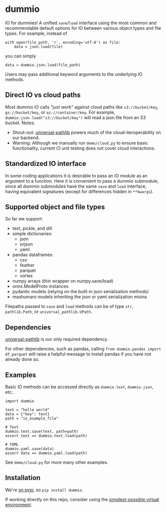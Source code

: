 # dummio

IO for dummies! A unified `save`/`load` interface using the most common and recommendable default options for IO between various object types and file types. For example, instead of
```
with open(file_path, 'r', encoding='utf-8') as file:
    data = json.load(file)
```
you can simply
```
data = dummio.json.load(file_path)
```

Users may pass additional keyword arguments to the underlying IO methods.

## Direct IO vs cloud paths

Most dummio IO calls "just work" against cloud paths like `s3://bucket/key`, `gs://bucket/key`, or `az://container/key`. For example, `dummio.json.load("s3://bucket/key")` will read a json file from an S3 bucket. Notes:
- Shout-out: [universal-pathlib](https://github.com/fsspec/universal_pathlib) powers much of the cloud-iteroperability on our backend.
- Warning: Although we manually run `demo/cloud.py` to ensure basic functionality, current CI unit testing does not cover cloud interactions.

## Standardized IO interface

In some coding applications it is desirable to pass an IO module as an argument to a function. Here it is convenient to pass a dummio submodule, since all dummio submodules have the same `save` and `load` interface, having equivalent signatures (except for differences hidden in `**kwargs`).

## Supported object and file types

So far we support:
- text, pickle, and dill
- simple dictionaries:
    - json
    - orjson
    - yaml
- pandas dataframes:
    - csv
    - feather
    - parquet
    - vortex
- numpy arrays (thin wrapper on numpy.save/load)
- onnx.ModelProto instances
- pydantic models (relying on the built-in json serialization methods)
- mashumaro models inheriting the json or yaml serialization mixins

Filepaths passed to `save` and `load` methods can be of type `str`, `pathlib.Path`, or `universal_pathlib.UPath`.

## Dependencies

[universal-pathlib](https://github.com/fsspec/universal_pathlib) is our only required dependency.

For other dependencies, such as pandas, calling `from dummio.pandas import df_parquet` will raise a helpful message to install pandas if you have not already done so.

## Examples

Basic IO methods can be accessed directly as `dummio.text`, `dummio.json`, etc:.
```
import dummio

text = "hello world"
data = {"key": text}
path = "io_example_file"

# Text
dummio.text.save(text, path=path)
assert text == dummio.text.load(path)

# YAML
dummio.yaml.save(data)
assert data == dummio.yaml.load(path)
```

See `demo/cloud.py` for more many other examples.

## Installation

We're [on pypi](https://pypi.org/project/dummio/), so `pip install dummio`.

If working directly on this repo, consider using the [simplest-possible virtual environment](https://gist.github.com/zkurtz/4c61572b03e667a7596a607706463543).
